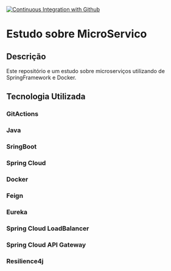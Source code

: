 [![Continuous Integration with Github](https://github.com/LeandroRogalaBritez/EstudoMicroServico/actions/workflows/docker-publish.yml/badge.svg)](https://github.com/LeandroRogalaBritez/EstudoMicroServico/actions/workflows/docker-publish.yml)

# Estudo sobre MicroServico

## Descrição
  Este repositório e um estudo sobre microserviços utilizando de SpringFramework e Docker.

## Tecnologia Utilizada
  ### GitActions
  ### Java
  ### SringBoot
  ### Spring Cloud
  ### Docker
  ### Feign
  ### Eureka
  ### Spring Cloud LoadBalancer
  ### Spring Cloud API Gateway
  ### Resilience4j
